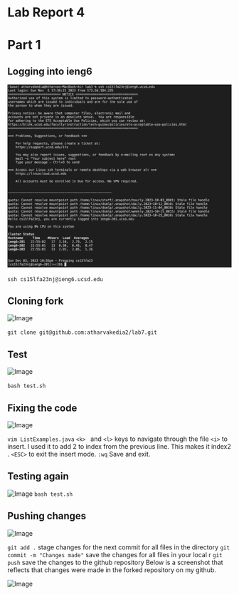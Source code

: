 

# Lab Report 4
# Part 1
## Logging into ieng6

![Image](ss15.png)

``` ssh cs15lfa23nj@ieng6.ucsd.edu ```
## Cloning fork
![Image](ss16.png)

``` git clone git@github.com:atharvakedia2/lab7.git ```
## Test

![Image](ss17.png)

``` bash test.sh ```

## Fixing the code

![Image](ss18.png)

```vim ListExamples.java```
```<k> ``` and ```<l>``` keys to navigate through the file
```<i>``` to insert. I used it to add 2 to index from the previous line. This makes it index2 .
```<ESC>``` to exit the insert mode.
```:wq``` Save and exit.

## Testing again
![Image](ss19.png)
```bash test.sh```
## Pushing changes
![Image](ss20.png)

```git add .``` stage changes for the next commit for all files in the directory
```git commit -m "Changes made"``` save the changes for all files in your local r
```git push``` save the changes to the github repository
Below is a screenshot that reflects that changes were made in the forked repository on my github.

![Image](ss21.png)
